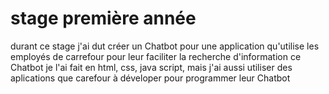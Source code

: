 # stage première année
durant ce stage j'ai dut créer un Chatbot pour une application qu'utilise les employés de carrefour pour leur faciliter la recherche d'information ce Chatbot je l'ai fait en html, css, java script, mais j'ai aussi utiliser des aplications que carefour à déveloper pour programmer leur Chatbot
